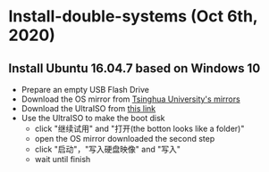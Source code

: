 # Install-double-systems (Oct 6th, 2020)
## Install Ubuntu 16.04.7 based on Windows 10
* Prepare an empty USB Flash Drive
* Download the OS mirror from [Tsinghua University's mirrors](https://mirrors.tuna.tsinghua.edu.cn/ubuntu-releases/)
* Download the UltraISO from [this link](https://cn.ultraiso.net/xiazai.html)
* Use the UltraISO to make the boot disk
  * click "继续试用" and "打开(the botton looks like a folder)"
  * open the OS mirror downloaded the second step
  * click "启动"，"写入硬盘映像" and "写入"
  * wait until finish
